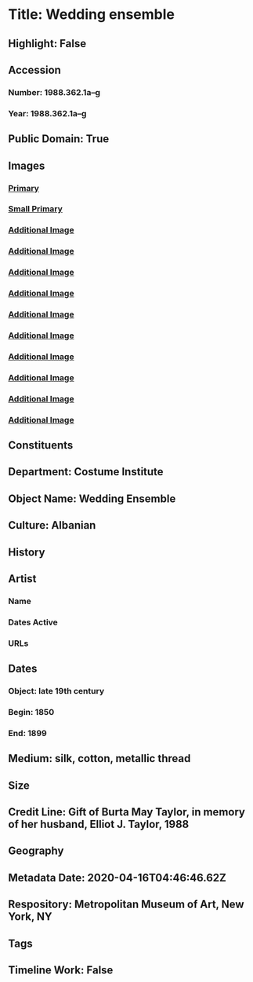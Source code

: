 # Title: Wedding ensemble
## Highlight: False
## Accession
### Number: 1988.362.1a–g
### Year: 1988.362.1a–g
## Public Domain: True
## Images
### [Primary](https://images.metmuseum.org/CRDImages/ci/original/1988.362.1a_F.jpg)
### [Small Primary](https://images.metmuseum.org/CRDImages/ci/web-large/1988.362.1a_F.jpg)
### [Additional Image](https://images.metmuseum.org/CRDImages/ci/original/1988.362.1a_B.jpg)
### [Additional Image](https://images.metmuseum.org/CRDImages/ci/original/1988.362.1a_S.jpg)
### [Additional Image](https://images.metmuseum.org/CRDImages/ci/original/1988.362.1a_d1.jpg)
### [Additional Image](https://images.metmuseum.org/CRDImages/ci/original/1988.362.1a_d2.jpg)
### [Additional Image](https://images.metmuseum.org/CRDImages/ci/original/1988.362.1b_F.jpg)
### [Additional Image](https://images.metmuseum.org/CRDImages/ci/original/1988.362.1b_B.jpg)
### [Additional Image](https://images.metmuseum.org/CRDImages/ci/original/1988.362.1c.jpg)
### [Additional Image](https://images.metmuseum.org/CRDImages/ci/original/1988.362.1de.jpg)
### [Additional Image](https://images.metmuseum.org/CRDImages/ci/original/1988.362.1f.jpg)
### [Additional Image](https://images.metmuseum.org/CRDImages/ci/original/1988.362.1g.jpg)
## Constituents
## Department: Costume Institute
## Object Name: Wedding Ensemble
## Culture: Albanian
## History
## Artist
### Name
### Dates Active
### URLs
## Dates
### Object: late 19th century
### Begin: 1850
### End: 1899
## Medium: silk, cotton, metallic thread
## Size
## Credit Line: Gift of Burta May Taylor, in memory of her husband, Elliot J. Taylor, 1988
## Geography
## Metadata Date: 2020-04-16T04:46:46.62Z
## Respository: Metropolitan Museum of Art, New York, NY
## Tags
## Timeline Work: False